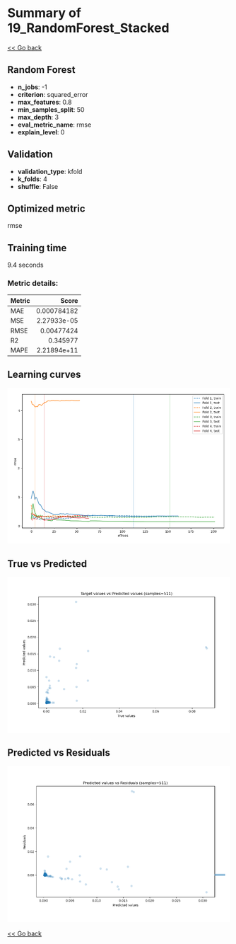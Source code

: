 # Summary of 19_RandomForest_Stacked

[<< Go back](../README.md)


## Random Forest
- **n_jobs**: -1
- **criterion**: squared_error
- **max_features**: 0.8
- **min_samples_split**: 50
- **max_depth**: 3
- **eval_metric_name**: rmse
- **explain_level**: 0

## Validation
 - **validation_type**: kfold
 - **k_folds**: 4
 - **shuffle**: False

## Optimized metric
rmse

## Training time

9.4 seconds

### Metric details:
| Metric   |       Score |
|:---------|------------:|
| MAE      | 0.000784182 |
| MSE      | 2.27933e-05 |
| RMSE     | 0.00477424  |
| R2       | 0.345977    |
| MAPE     | 2.21894e+11 |



## Learning curves
![Learning curves](learning_curves.png)
## True vs Predicted

![True vs Predicted](true_vs_predicted.png)


## Predicted vs Residuals

![Predicted vs Residuals](predicted_vs_residuals.png)



[<< Go back](../README.md)

